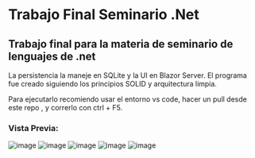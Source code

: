 # Trabajo Final Seminario .Net
## Trabajo final para la materia de seminario de lenguajes de .net 
La persistencia la maneje en SQLite y la UI en Blazor Server. El programa fue creado siguiendo los principios SOLID y arquitectura limpia.


Para ejecutarlo recomiendo usar el entorno vs code, hacer un pull desde este repo , y correrlo con ctrl + F5.

### Vista Previa:
![image](https://github.com/CapoElMate/trabajoFinalSeminarioDotNet/assets/98244427/57d17137-29c7-42b4-8765-74daab036758)
![image](https://github.com/CapoElMate/trabajoFinalSeminarioDotNet/assets/98244427/1eaa4ecb-274f-45c3-b437-a371b9024ae9)
![image](https://github.com/CapoElMate/trabajoFinalSeminarioDotNet/assets/98244427/bb2651bf-9d99-406b-ad30-e507da9ebab4)
![image](https://github.com/CapoElMate/trabajoFinalSeminarioDotNet/assets/98244427/4b597099-a693-4563-afb4-6d69cf8e0147)
![image](https://github.com/CapoElMate/trabajoFinalSeminarioDotNet/assets/98244427/d3feeffa-947e-4f0e-8691-9af922743e2c)

